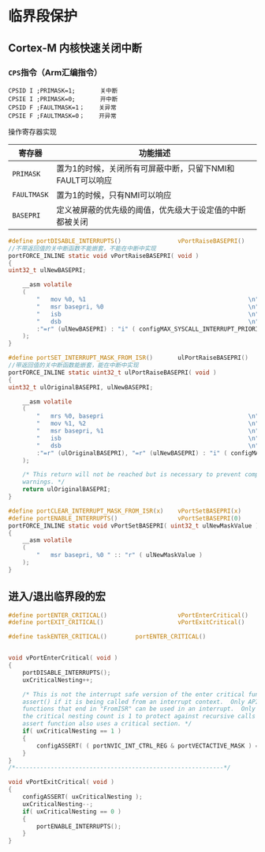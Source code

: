 # 临界段保护

## Cortex-M 内核快速关闭中断

### `CPS`指令（Arm汇编指令）

```assembly
CPSID I ;PRIMASK=1;       关中断
CPSIE I ;PRIMASK=0;       开中断
CPSID F ;FAULTMASK=1；    关异常
CPSIE F ;FAULTMASK=0；    开异常
```

操作寄存器实现

| 寄存器      | 功能描述                                                  |
| ----------- | --------------------------------------------------------- |
| `PRIMASK`   | 置为1的时候，关闭所有可屏蔽中断，只留下NMI和FAULT可以响应 |
| `FAULTMASK` | 置为1的时候，只有NMI可以响应                              |
| `BASEPRI`   | 定义被屏蔽的优先级的阈值，优先级大于设定值的中断都被关闭  |



```c
#define portDISABLE_INTERRUPTS()				vPortRaiseBASEPRI()
//不带返回值的关中断函数不能嵌套，不能在中断中实现
portFORCE_INLINE static void vPortRaiseBASEPRI( void )
{
uint32_t ulNewBASEPRI;

	__asm volatile
	(
		"	mov %0, %1												\n"	\
		"	msr basepri, %0											\n" \
		"	isb														\n" \
		"	dsb														\n" \
		:"=r" (ulNewBASEPRI) : "i" ( configMAX_SYSCALL_INTERRUPT_PRIORITY )
	);
}
```



```c
#define portSET_INTERRUPT_MASK_FROM_ISR()		ulPortRaiseBASEPRI()
//带返回值的关中断函数能嵌套，能在中断中实现
portFORCE_INLINE static uint32_t ulPortRaiseBASEPRI( void )
{
uint32_t ulOriginalBASEPRI, ulNewBASEPRI;

	__asm volatile
	(
		"	mrs %0, basepri											\n" \
		"	mov %1, %2												\n"	\
		"	msr basepri, %1											\n" \
		"	isb														\n" \
		"	dsb														\n" \
		:"=r" (ulOriginalBASEPRI), "=r" (ulNewBASEPRI) : "i" ( configMAX_SYSCALL_INTERRUPT_PRIORITY )
	);

	/* This return will not be reached but is necessary to prevent compiler
	warnings. */
	return ulOriginalBASEPRI;
}
```



```c
#define portCLEAR_INTERRUPT_MASK_FROM_ISR(x)	vPortSetBASEPRI(x)
#define portENABLE_INTERRUPTS()					vPortSetBASEPRI(0)
portFORCE_INLINE static void vPortSetBASEPRI( uint32_t ulNewMaskValue )
{
	__asm volatile
	(
		"	msr basepri, %0	" :: "r" ( ulNewMaskValue )
	);
}
```



## 进入/退出临界段的宏

```c
#define portENTER_CRITICAL()					vPortEnterCritical()
#define portEXIT_CRITICAL()						vPortExitCritical()
```

```c
#define taskENTER_CRITICAL()		portENTER_CRITICAL()
```



```c

void vPortEnterCritical( void )
{
	portDISABLE_INTERRUPTS();
	uxCriticalNesting++;

	/* This is not the interrupt safe version of the enter critical function so
	assert() if it is being called from an interrupt context.  Only API
	functions that end in "FromISR" can be used in an interrupt.  Only assert if
	the critical nesting count is 1 to protect against recursive calls if the
	assert function also uses a critical section. */
	if( uxCriticalNesting == 1 )
	{
		configASSERT( ( portNVIC_INT_CTRL_REG & portVECTACTIVE_MASK ) == 0 );
	}
}
/*-----------------------------------------------------------*/

void vPortExitCritical( void )
{
	configASSERT( uxCriticalNesting );
	uxCriticalNesting--;
	if( uxCriticalNesting == 0 )
	{
		portENABLE_INTERRUPTS();
	}
}
```



